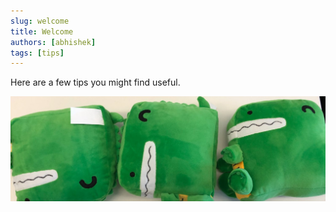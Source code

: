 ```yaml
---
slug: welcome
title: Welcome
authors: [abhishek]
tags: [tips]
---
```


Here are a few tips you might find useful.

![Docusaurus Plushie](./docusaurus-plushie-banner.jpeg)



